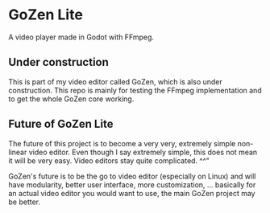 # GoZen Lite

A video player made in Godot with FFmpeg.

## Under construction

This is part of my video editor called GoZen, which is also under construction. This repo is mainly for testing the FFmpeg implementation and to get the whole GoZen core working.

## Future of GoZen Lite

The future of this project is to become a very very, extremely simple non-linear video editor. Even though I say extremely simple, this does not mean it will be very easy. Video editors stay quite complicated. ^^"

GoZen's future is to be the go to video editor (especially on Linux) and will have modularity, better user interface, more customization, ... basically for an actual video editor you would want to use, the main GoZen project may be better.

